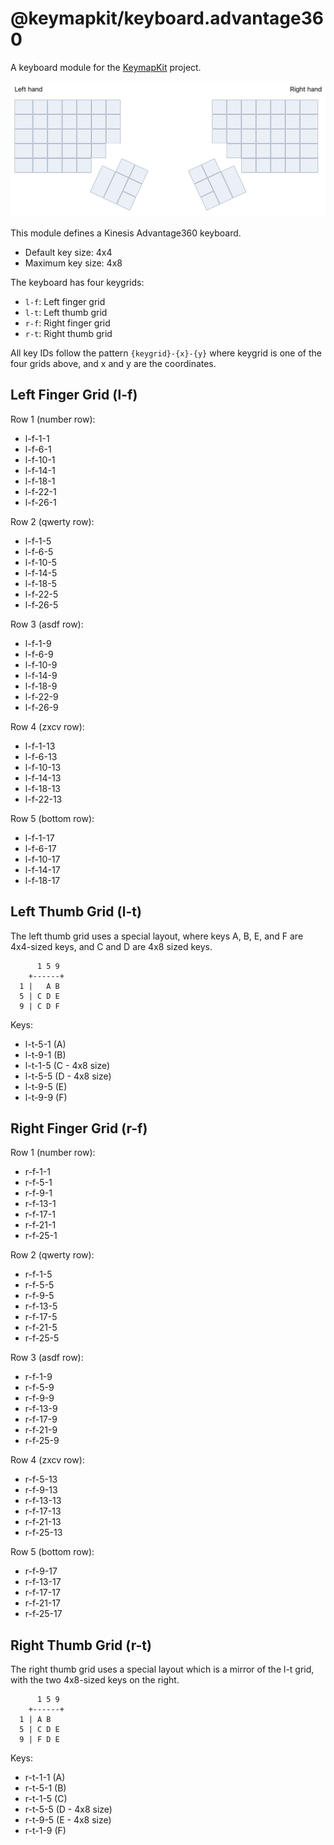 # @keymapkit/keyboard.advantage360

A keyboard module for the [KeymapKit](https://github.com/mrled/KeymapKit) project.

![Screenshot](screenshot.png?raw=true "Screenshot")

This module defines a Kinesis Advantage360 keyboard.

- Default key size: 4x4
- Maximum key size: 4x8

The keyboard has four keygrids:

- `l-f`: Left finger grid
- `l-t`: Left thumb grid
- `r-f`: Right finger grid
- `r-t`: Right thumb grid

All key IDs follow the pattern `{keygrid}-{x}-{y}` where keygrid is one of the four grids above, and x and y are the coordinates.

## Left Finger Grid (l-f)

Row 1 (number row):

- l-f-1-1
- l-f-6-1
- l-f-10-1
- l-f-14-1
- l-f-18-1
- l-f-22-1
- l-f-26-1

Row 2 (qwerty row):

- l-f-1-5
- l-f-6-5
- l-f-10-5
- l-f-14-5
- l-f-18-5
- l-f-22-5
- l-f-26-5

Row 3 (asdf row):

- l-f-1-9
- l-f-6-9
- l-f-10-9
- l-f-14-9
- l-f-18-9
- l-f-22-9
- l-f-26-9

Row 4 (zxcv row):

- l-f-1-13
- l-f-6-13
- l-f-10-13
- l-f-14-13
- l-f-18-13
- l-f-22-13

Row 5 (bottom row):

- l-f-1-17
- l-f-6-17
- l-f-10-17
- l-f-14-17
- l-f-18-17

## Left Thumb Grid (l-t)

The left thumb grid uses a special layout,
where keys A, B, E, and F are 4x4-sized keys,
and C and D are 4x8 sized keys.

```text
      1 5 9
    +------+
  1 |   A B
  5 | C D E
  9 | C D F
```

Keys:

- l-t-5-1 (A)
- l-t-9-1 (B)
- l-t-1-5 (C - 4x8 size)
- l-t-5-5 (D - 4x8 size)
- l-t-9-5 (E)
- l-t-9-9 (F)

## Right Finger Grid (r-f)

Row 1 (number row):

- r-f-1-1
- r-f-5-1
- r-f-9-1
- r-f-13-1
- r-f-17-1
- r-f-21-1
- r-f-25-1

Row 2 (qwerty row):

- r-f-1-5
- r-f-5-5
- r-f-9-5
- r-f-13-5
- r-f-17-5
- r-f-21-5
- r-f-25-5

Row 3 (asdf row):

- r-f-1-9
- r-f-5-9
- r-f-9-9
- r-f-13-9
- r-f-17-9
- r-f-21-9
- r-f-25-9

Row 4 (zxcv row):

- r-f-5-13
- r-f-9-13
- r-f-13-13
- r-f-17-13
- r-f-21-13
- r-f-25-13

Row 5 (bottom row):

- r-f-9-17
- r-f-13-17
- r-f-17-17
- r-f-21-17
- r-f-25-17

## Right Thumb Grid (r-t)

The right thumb grid uses a special layout
which is a mirror of the l-t grid,
with the two 4x8-sized keys on the right.

```text
      1 5 9
    +------+
  1 | A B
  5 | C D E
  9 | F D E
```

Keys:

- r-t-1-1 (A)
- r-t-5-1 (B)
- r-t-1-5 (C)
- r-t-5-5 (D - 4x8 size)
- r-t-9-5 (E - 4x8 size)
- r-t-1-9 (F)
